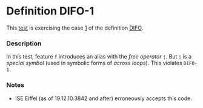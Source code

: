 # Definition DIFO-1

This [test](.) is exercising the case [1](../Readme.md) of the definition [DIFO](../../difo/Readme.md).

### Description

In this test, feature `f` introduces an alias with the *free operator* `¦`. But `¦` is a *special symbol* (used in symbolic forms of *across loops*). This violates `DIFO-1`.

### Notes

* ISE Eiffel (as of 19.12.10.3842 and after) erroneously accepts this code.
